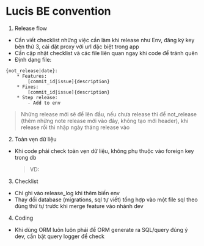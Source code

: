 # Lucis BE convention

1. Release flow

- Cần viết checklist những việc cần làm khi release như Env, đăng ký key bên thứ 3, cài đặt proxy với url đặc biệt trong app
- Cần cập nhật checklist và các file liên quan ngay khi code để tránh quên
- Định dạng file:

```
{not_release|date}:
    * Features:
        [commit_id|issue]{description}
    * Fixes:
        [commit_id|issue]{description}
    * Step release:
        - Add to env
```

> Những release mới sẽ để lên đầu, nếu chưa release thì để not_release (thêm những note release mới vào đây, không tạo mới header), khi release rồi thì nhập ngày tháng release vào

2. Toàn vẹn dữ liệu

- Khi code phải check toàn vẹn dữ liệu, không phụ thuộc vào foreign key trong db
  > VD:

3. Checklist

- Chỉ ghi vào release_log khi thêm biến env
- Thay đổi database (migrations, sql tự viết) tổng hợp vào một file sql theo đúng thứ tự trước khi merge feature vào nhánh dev

4. Coding

- Khi dùng ORM luôn luôn phải để ORM generate ra SQL/query đúng ý dev, cần bật query logger để check
